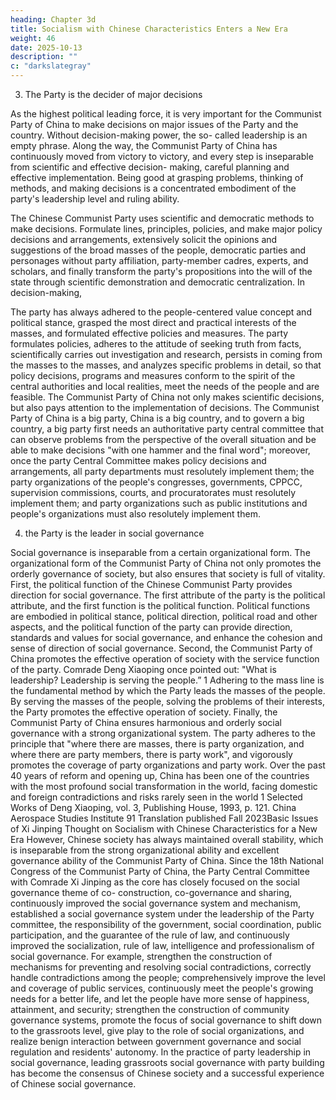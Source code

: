 ```yaml
---
heading: Chapter 3d
title: Socialism with Chinese Characteristics Enters a New Era
weight: 46
date: 2025-10-13
description: ""
c: "darkslategray"
---
```



3. The Party is the decider of major decisions

As the highest political leading force, it is very important for the Communist Party of China to make
decisions on major issues of the Party and the country. Without decision-making power, the so-
called leadership is an empty phrase. Along the way, the Communist Party of China has continuously
moved from victory to victory, and every step is inseparable from scientific and effective decision-
making, careful planning and effective implementation. Being good at grasping problems, thinking
of methods, and making decisions is a concentrated embodiment of the party's leadership level and
ruling ability.

The Chinese Communist Party uses scientific and democratic methods to make decisions. Formulate
lines, principles, policies, and make major policy decisions and arrangements, extensively solicit
the opinions and suggestions of the broad masses of the people, democratic parties and personages
without party affiliation, party-member cadres, experts, and scholars, and finally transform the
party's propositions into the will of the state through scientific demonstration and democratic
centralization. In decision-making,

The party has always adhered to the people-centered value concept and political stance, grasped the
most direct and practical interests of the masses, and formulated effective policies and measures.
The party formulates policies, adheres to the attitude of seeking truth from facts, scientifically
carries out investigation and research, persists in coming from the masses to the masses, and
analyzes specific problems in detail, so that policy decisions, programs and measures conform to
the spirit of the central authorities and local realities, meet the needs of the people and are feasible.
The Communist Party of China not only makes scientific decisions, but also pays attention to the
implementation of decisions. The Communist Party of China is a big party, China is a big country,
and to govern a big country, a big party first needs an authoritative party central committee that can
observe problems from the perspective of the overall situation and be able to make decisions "with
one hammer and the final word"; moreover, once the party Central Committee makes policy
decisions and arrangements, all party departments must resolutely implement them; the party
organizations of the people's congresses, governments, CPPCC, supervision commissions, courts,
and procuratorates must resolutely implement them; and party organizations such as public
institutions and people's organizations must also resolutely implement them.

4. the Party is the leader in social governance

Social governance is inseparable from a certain organizational form. The organizational form of the
Communist Party of China not only promotes the orderly governance of society, but also ensures
that society is full of vitality. First, the political function of the Chinese Communist Party provides
direction for social governance. The first attribute of the party is the political attribute, and the first
function is the political function. Political functions are embodied in political stance, political
direction, political road and other aspects, and the political function of the party can provide
direction, standards and values for social governance, and enhance the cohesion and sense of
direction of social governance. Second, the Communist Party of China promotes the effective
operation of society with the service function of the party. Comrade Deng Xiaoping once pointed
out: "What is leadership? Leadership is serving the people.” 1 Adhering to the mass line is the
fundamental method by which the Party leads the masses of the people. By serving the masses of
the people, solving the problems of their interests, the Party promotes the effective operation of
society. Finally, the Communist Party of China ensures harmonious and orderly social governance
with a strong organizational system. The party adheres to the principle that "where there are masses,
there is party organization, and where there are party members, there is party work", and vigorously
promotes the coverage of party organizations and party work. Over the past 40 years of reform and
opening up, China has been one of the countries with the most profound social transformation in the
world, facing domestic and foreign contradictions and risks rarely seen in the world
1 Selected Works of Deng Xiaoping, vol. 3, Publishing House, 1993, p. 121.
China Aerospace Studies Institute
91
Translation published Fall 2023Basic Issues of Xi Jinping Thought on Socialism with Chinese Characteristics for a New Era
However, Chinese society has always maintained overall stability, which is inseparable from the
strong organizational ability and excellent governance ability of the Communist Party of China.
Since the 18th National Congress of the Communist Party of China, the Party Central Committee
with Comrade Xi Jinping as the core has closely focused on the social governance theme of co-
construction, co-governance and sharing, continuously improved the social governance system and
mechanism, established a social governance system under the leadership of the Party committee,
the responsibility of the government, social coordination, public participation, and the guarantee of
the rule of law, and continuously improved the socialization, rule of law, intelligence and
professionalism of social governance. For example, strengthen the construction of mechanisms for
preventing and resolving social contradictions, correctly handle contradictions among the people;
comprehensively improve the level and coverage of public services, continuously meet the people's
growing needs for a better life, and let the people have more sense of happiness, attainment, and
security; strengthen the construction of community governance systems, promote the focus of social
governance to shift down to the grassroots level, give play to the role of social organizations, and
realize benign interaction between government governance and social regulation and residents'
autonomy. In the practice of party leadership in social governance, leading grassroots social
governance with party building has become the consensus of Chinese society and a successful
experience of Chinese social governance.


